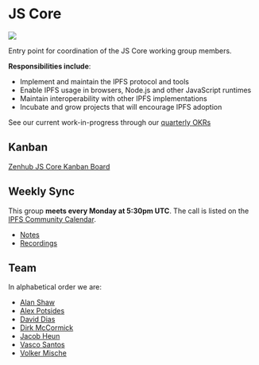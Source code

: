 # JS Core

[![](https://github.com/ipfs/team-mgmt/blob/master/img/badges/js-core.svg)](https://github.com/ipfs/js-core)

Entry point for coordination of the JS Core working group members.
 
 **Responsibilities include**:
 
 - Implement and maintain the IPFS protocol and tools
 - Enable IPFS usage in browsers, Node.js and other JavaScript runtimes
 - Maintain interoperability with other IPFS implementations
 - Incubate and grow projects that will encourage IPFS adoption

See our current work-in-progress through our [quarterly OKRs](https://github.com/ipfs/team-mgmt/blob/master/OKR/JS_CORE.md)

## Kanban

[Zenhub JS Core Kanban Board](https://app.zenhub.com/workspaces/js-core-5ce2c3b92b8e1f07d1c356e2/)

## Weekly Sync

This group **meets every Monday at 5:30pm UTC**. The call is listed on the [IPFS Community Calendar](https://calendar.google.com/calendar/embed?src=ipfs.io_eal36ugu5e75s207gfjcu0ae84@group.calendar.google.com&ctz=UTC).

- [Notes](https://github.com/ipfs/team-mgmt/issues/650)
- [Recordings](https://www.youtube.com/playlist?list=PLuhRWgmPaHtQqMRwzpmlDqGs3m03rCSRP)

## Team

In alphabetical order we are:

- [Alan Shaw](https://github.com/alanshaw)
- [Alex Potsides](https://github.com/achingbrain)
- [David Dias](https://github.com/daviddias)
- [Dirk McCormick](https://github.com/dirkmc)
- [Jacob Heun](https://github.com/jacobheun)
- [Vasco Santos](https://github.com/vasco-santos)
- [Volker Mische](https://github.com/vmx)
